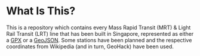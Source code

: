 # What Is This?

This is a repository which contains every Mass Rapid Transit (MRT) & Light Rail Transit (LRT) line that has been built in Singapore, represented as either a [GPX](https://en.wikipedia.org/wiki/GPS_Exchange_Format) or a [GeoJSON](https://en.wikipedia.org/wiki/GeoJSON). Some stations have been planned and the respective coordinates from Wikipedia (and in turn, GeoHack) have been used.
